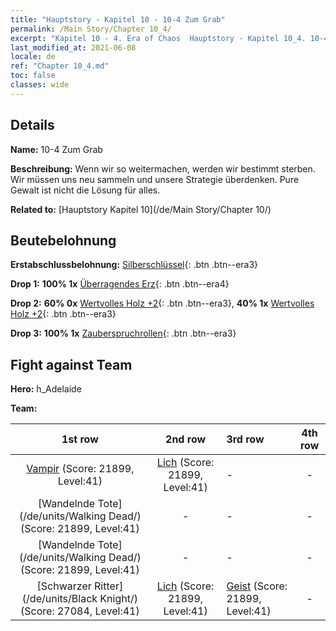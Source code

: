 ```yaml
---
title: "Hauptstory - Kapitel 10 - 10-4 Zum Grab"
permalink: /Main Story/Chapter 10_4/
excerpt: "Kapitel 10 - 4. Era of Chaos  Hauptstory - Kapitel 10_4. 10-4 Zum Grab"
last_modified_at: 2021-06-08
locale: de
ref: "Chapter 10_4.md"
toc: false
classes: wide
---
```


## Details

 **Name:** 10-4 Zum Grab

 **Beschreibung:** Wenn wir so weitermachen, werden wir bestimmt sterben. Wir müssen uns neu sammeln und unsere Strategie überdenken. Pure Gewalt ist nicht die Lösung für alles.

 **Related to:** [Hauptstory Kapitel 10](/de/Main Story/Chapter 10/)

## Beutebelohnung

 **Erstabschlussbelohnung:** [Silberschlüssel](/ItemsDE/con_693/){: .btn .btn--era3}

 **Drop 1:** **100% 1x** [Überragendes Erz](/ItemsDE/mat_33/){: .btn .btn--era4}

 **Drop 2:** **60% 0x** [Wertvolles Holz +2](/ItemsDE/mat_27/){: .btn .btn--era3}, **40% 1x** [Wertvolles Holz +2](/ItemsDE/mat_27/){: .btn .btn--era3}

 **Drop 3:** **100% 1x** [Zauberspruchrollen](/ItemsDE/con_694/){: .btn .btn--era3}


## Fight against Team
 **Hero:** h_Adelaide

 **Team:**


  | 1st row | 2nd row | 3rd row | 4th row |
  |:----:|:----:|:----|:----:|
  | [Vampir](/de/units/Vampire/) (Score: 21899, Level:41)  | [Lich](/de/units/Lich/) (Score: 21899, Level:41)  | - | - |
  | [Wandelnde Tote](/de/units/Walking Dead/) (Score: 21899, Level:41)  | - | - | - |
  | [Wandelnde Tote](/de/units/Walking Dead/) (Score: 21899, Level:41)  | - | - | - |
  | [Schwarzer Ritter](/de/units/Black Knight/) (Score: 27084, Level:41)  | [Lich](/de/units/Lich/) (Score: 21899, Level:41)  | [Geist](/de/units/Wight/) (Score: 21899, Level:41)  | - |


